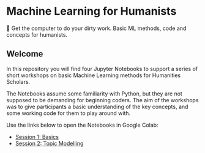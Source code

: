 # Machine Learning for Humanists

:robot: Get the computer to do your dirty work. Basic ML methods, code and concepts for humanists.

## Welcome

In this repository you will find four Jupyter Notebooks to support a series of short workshops on basic Machine Learning methods for Humanities Scholars.

The Notebooks assume some familiarity with Python, but they are not supposed to be demanding for beginning coders. The aim of the workshops was to give participants a basic understanding of the key concepts, and some working code for them to play around with.

Use the links below to open the Notebooks in Google Colab:

* [Session 1: Basics](https://colab.research.google.com/github/michaelgfalk/machine-learning-for-humanists/blob/master/session-1-basics.ipynb)
* [Session 2: Topic Modelling](https://colab.research.google.com/github/michaelgfalk/machine-learning-for-humanists/blob/master/session-2-topic-modelling.ipynb)